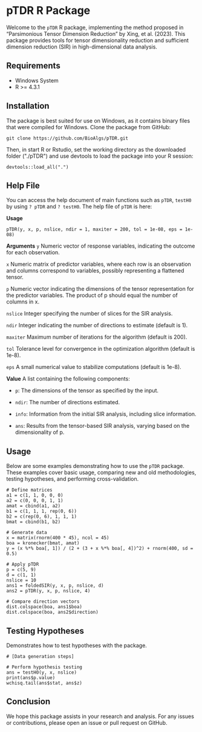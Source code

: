 # pTDR R Package

Welcome to the `pTDR` R package, implementing the method proposed in “Parsimonious Tensor Dimension Reduction” by Xing, et al. (2023). This package provides tools for tensor dimensionality reduction and sufficient dimension reduction (SIR) in high-dimensional data analysis.

## Requirements

- Windows System
- R >= 4.3.1

## Installation
The package is best suited for use on Windows, as it contains binary files that were compiled for Windows.
Clone the package from GitHub:
```{bash}
git clone https://github.com/BioAlgs/pTDR.git
```
Then, in start R or Rstudio, set the working directory as the downloaded folder ("./pTDR") and use devtools to load the package into your R session:
```{r}
devtools::load_all(".")
```
## Help File

You can access the help document of main functions such as `pTDR`, `testH0` by using `? pTDR` and `? testH0`.
The help file of `pTDR` is here:

**Usage**
```
pTDR(y, x, p, nslice, ndir = 1, maxiter = 200, tol = 1e-08, eps = 1e-08)
```
**Arguments**
`y`	Numeric vector of response variables, indicating the outcome for each observation.

`x`	Numeric matrix of predictor variables, where each row is an observation and columns correspond to variables, possibly representing a flattened tensor.

`p`	Numeric vector indicating the dimensions of the tensor representation for the predictor variables. The product of p should equal the number of columns in x.

`nslice` Integer specifying the number of slices for the SIR analysis.

`ndir` Integer indicating the number of directions to estimate (default is 1).

`maxiter` Maximum number of iterations for the algorithm (default is 200).

`tol`	Tolerance level for convergence in the optimization algorithm (default is 1e-8).

`eps`	A small numerical value to stabilize computations (default is 1e-8).

**Value**
A list containing the following components:

- `p`: The dimensions of the tensor as specified by the input.

- `ndir`: The number of directions estimated.

- `info`: Information from the initial SIR analysis, including slice information.

- `ans`: Results from the tensor-based SIR analysis, varying based on the dimensionality of p.

## Usage

Below are some examples demonstrating how to use the `pTDR` package. These examples cover basic usage, comparing new and old methodologies, testing hypotheses, and performing cross-validation.
```{r}
# Define matrices
a1 = c(1, 1, 0, 0, 0)
a2 = c(0, 0, 0, 1, 1)
amat = cbind(a1, a2)
b1 = c(1, 1, 1, rep(0, 6))
b2 = c(rep(0, 6), 1, 1, 1)
bmat = cbind(b1, b2)

# Generate data
x = matrix(rnorm(400 * 45), ncol = 45)
boa = kronecker(bmat, amat)
y = (x %*% boa[, 1]) / (2 + (3 + x %*% boa[, 4])^2) + rnorm(400, sd = 0.5)

# Apply pTDR
p = c(5, 9)
d = c(1, 1)
nslice = 10
ans1 = foldedSIR(y, x, p, nslice, d)
ans2 = pTDR(y, x, p, nslice, 4)

# Compare direction vectors
dist.colspace(boa, ans1$boa)
dist.colspace(boa, ans2$direction)
```


## Testing Hypotheses
Demonstrates how to test hypotheses with the package.
```{r}
# [Data generation steps]

# Perform hypothesis testing
ans = testH0(y, x, nslice)
print(ans$p.value)
wchisq.tail(ans$stat, ans$z)
```



## Conclusion
We hope this package assists in your research and analysis. For any issues or contributions, please open an issue or pull request on GitHub.

